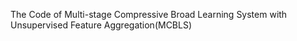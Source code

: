 The Code of Multi-stage Compressive Broad Learning System with Unsupervised Feature Aggregation(MCBLS)
